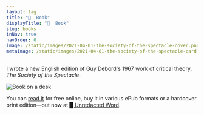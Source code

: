 ```yaml
---
layout: tag
title: "📕  Book"
displayTitle: "📕  Book"
slug: books
inNav: true
navOrder: 0
image: /static/images/2021-04-01-the-society-of-the-spectacle-cover.png
metaImage: /static/images/2021-04-01-the-society-of-the-spectacle-card.jpg
---
```


I wrote a new English edition of Guy Debord's 1967 work of critical theory, _The
Society of the Spectacle_.

<img src="https://unredacted-word.pub/static/catalog/uw010101/01.jpg" alt="Book on a desk" />

You can
<a href="https://unredacted-word.pub/spectacle/">read it</a>
for free online, buy it in various ePub formats or a hardcover print
edition—out now at
<a href="https://unredacted-word.pub/" title="Unredacted Word">█ Unredacted
Word</a>.
